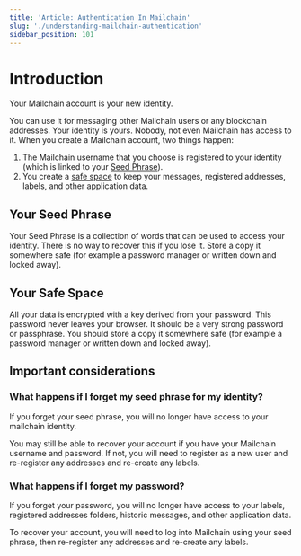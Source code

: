 ```yaml
---
title: 'Article: Authentication In Mailchain'
slug: './understanding-mailchain-authentication'
sidebar_position: 101
---
```


# Introduction

Your Mailchain account is your new identity.

You can use it for messaging other Mailchain users or any blockchain addresses. Your identity is yours. Nobody, not even Mailchain has access to it. When you create a Mailchain account, two things happen:

1. The Mailchain username that you choose is registered to your identity (which is linked to your [Seed Phrase](#your-seed-phrase)).
1. You create a [safe space](#your-safe-space) to keep your messages, registered addresses, labels, and other application data.

## Your Seed Phrase

Your Seed Phrase is a collection of words that can be used to access your identity. There is no way to recover this if you lose it. Store a copy it somewhere safe (for example a password manager or written down and locked away).

## Your Safe Space

All your data is encrypted with a key derived from your password. This password never leaves your browser. It should be a very strong password or passphrase. You should store a copy it somewhere safe (for example a password manager or written down and locked away).

## Important considerations

### What happens if I forget my seed phrase for my identity?

If you forget your seed phrase, you will no longer have access to your mailchain identity.

You may still be able to recover your account if you have your Mailchain username and password. If not, you will need to register as a new user and re-register any addresses and re-create any labels.

### What happens if I forget my password?

If you forget your password, you will no longer have access to your labels, registered addresses folders, historic messages, and other application data.

To recover your account, you will need to log into Mailchain using your seed phrase, then re-register any addresses and re-create any labels.
